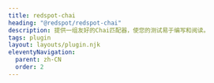```yaml
---
title: redspot-chai
heading: "@redspot/redspot-chai"
description: 提供一组友好的Chai匹配器，使您的测试易于编写和阅读。
tags: plugin
layout: layouts/plugin.njk
eleventyNavigation:
  parent: zh-CN
  order: 2
---
```

